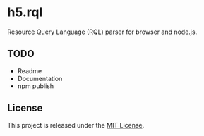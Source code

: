 # h5.rql

Resource Query Language (RQL) parser for browser and node.js.

## TODO

  - Readme
  - Documentation
  - npm publish

## License

This project is released under the
[MIT License](https://raw.github.com/morkai/h5.rql/master/license.md).
